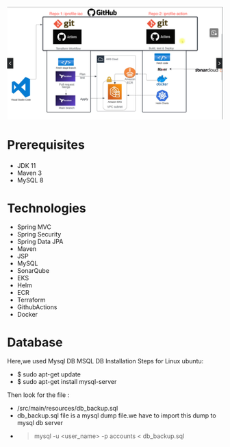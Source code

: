 ![iprofile-IaC Project](/images/project-architecture-gitops.png "GitOps Project")

# Prerequisites
#####
- JDK 11
- Maven 3
- MySQL 8 

# Technologies 
- Spring MVC
- Spring Security
- Spring Data JPA
- Maven
- JSP
- MySQL
- SonarQube
- EKS
- Helm
- ECR
- Terraform
- GithubActions
- Docker

# Database
Here,we used Mysql DB 
MSQL DB Installation Steps for Linux ubuntu:
- $ sudo apt-get update
- $ sudo apt-get install mysql-server

Then look for the file :
- /src/main/resources/db_backup.sql
- db_backup.sql file is a mysql dump file.we have to import this dump to mysql db server
- > mysql -u <user_name> -p accounts < db_backup.sql
